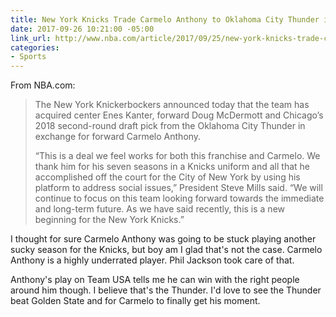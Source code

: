 ```yaml
---
title: New York Knicks Trade Carmelo Anthony to Oklahoma City Thunder in Three-Player Deal
date: 2017-09-26 10:21:00 -05:00
link_url: http://www.nba.com/article/2017/09/25/new-york-knicks-trade-carmelo-anthony-oklahoma-city-thunder
categories:
- Sports
---
```


From NBA.com:

> The New York Knickerbockers announced today that the team has acquired center Enes Kanter, forward Doug McDermott and Chicago’s 2018 second-round draft pick from the Oklahoma City Thunder in exchange for forward Carmelo Anthony.
>
> “This is a deal we feel works for both this franchise and Carmelo. We thank him for his seven seasons in a Knicks uniform and all that he accomplished off the court for the City of New York by using his platform to address social issues,” President Steve Mills said. “We will continue to focus on this team looking forward towards the immediate and long-term future. As we have said recently, this is a new beginning for the New York Knicks.”

I thought for sure Carmelo Anthony was going to be stuck playing another sucky season for the Knicks, but boy am I glad that's not the case. Carmelo Anthony is a highly underrated player. Phil Jackson took care of that. 

Anthony's play on Team USA tells me he can win with the right people around him though. I believe that's the Thunder. I'd love to see the Thunder beat Golden State and for Carmelo to finally get his moment.
